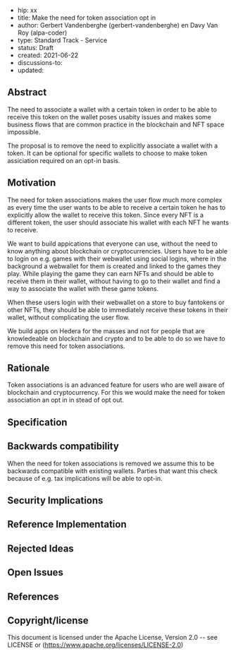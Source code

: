 * hip: xx
* title: Make the need for token association opt in
* author: Gerbert Vandenberghe (gerbert-vandenberghe) en Davy Van Roy (alpa-coder)
* type: Standard Track - Service
* status: Draft
* created: 2021-06-22
* discussions-to: 
* updated: 


## Abstract

The need to associate a wallet with a certain token in order to be able to receive this token on the wallet poses usabity issues and makes some business flows that are common practice in the blockchain and NFT space impossible. 

The proposal is to remove the need to explicitly associate a wallet with a token. It can be optional for specific wallets to choose to make token assiciation required on an opt-in basis.

## Motivation

The need for token associations makes the user flow much more complex as every time the user wants to be able to receive a certain token he has to explicitly allow the wallet to receive this token. Since every NFT is a different token, the user should associate his wallet with each NFT he wants to receive.

We want to build appications that everyone can use, without the need to know anything about blockchain or cryptocurrencies. Users have to be able to login on e.g. games with their webwallet using social logins, where in the background a webwallet for them is created and linked to the games they play. While playing the game they can earn NFTs and should be able to receive them in their wallet, without having to go to their wallet and find a way to associate the wallet with these game tokens.

When these users login with their webwallet on a store to buy fantokens or other NFTs, they should be able to immediately receive these tokens in their wallet, without complicating the user flow.

We build apps on Hedera for the masses and not for people that are knowledeable on blockchain and crypto and to be able to do so we have to remove this need for token associations.

## Rationale

Token associations is an advanced feature for users who are well aware of blockchain and cryptocurrency. For this we would make the need for token association an opt in in stead of opt out.

## Specification

## Backwards compatibility

When the need for token associations is removed we assume this to be backwards compatible with existing wallets. Parties that want this check because of e.g. tax implications will be able to opt-in.

## Security Implications

## Reference Implementation

## Rejected Ideas

## Open Issues

## References

## Copyright/license
This document is licensed under the Apache License, Version 2.0 -- see LICENSE or (https://www.apache.org/licenses/LICENSE-2.0)
